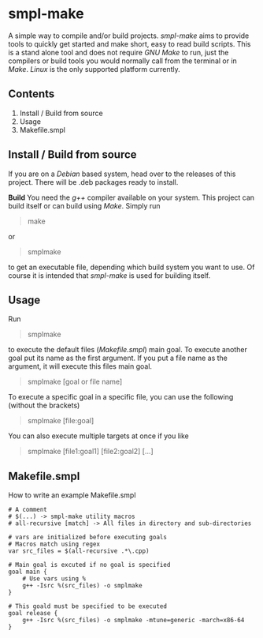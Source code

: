 # smpl-make
A simple way to compile and/or build projects. *smpl-make* aims to provide tools to quickly get started and make short, easy to read build scripts. This is a stand alone tool and does not require *GNU Make* to run, just the compilers or build tools you would normally call from the terminal or in *Make*. *Linux* is the only supported platform currently.

## Contents
1. Install / Build from source
2. Usage
3. Makefile.smpl

## Install / Build from source

If you are on a *Debian* based system, head over to the releases of this project. There will be .deb packages ready to install.

 **Build**
 You need the *g++* compiler available on your system. This project can build itself or can build using *Make*. Simply run
 
 > make
 
 or

> smplmake

 to get an executable file, depending which build system you want to use. Of course it is intended that *smpl-make* is used for building itself.

## Usage

Run

> smplmake

to execute the default files (*Makefile.smpl*) main goal. To execute another goal put its name as the first argument. If you put a file name as the argument, it will execute this files main goal.

> smplmake [goal or file name]

To execute a specific goal in a specific file, you can use the following (without the brackets)

> smplmake [file:goal]
 
 You can also execute multiple targets at once if you like

> smplmake [file1:goal1] [file2:goal2] [...]
 
## Makefile.smpl

How to write an example Makefile.smpl


```
# A comment
# $(...) -> smpl-make utility macros
# all-recursive [match] -> All files in directory and sub-directories

# vars are initialized before executing goals
# Macros match using regex
var src_files = $(all-recursive .*\.cpp)

# Main goal is excuted if no goal is specified
goal main {
	# Use vars using %
	g++ -Isrc %(src_files) -o smplmake
}

# This goald must be specified to be executed
goal release {
	g++ -Isrc %(src_files) -o smplmake -mtune=generic -march=x86-64
}

```